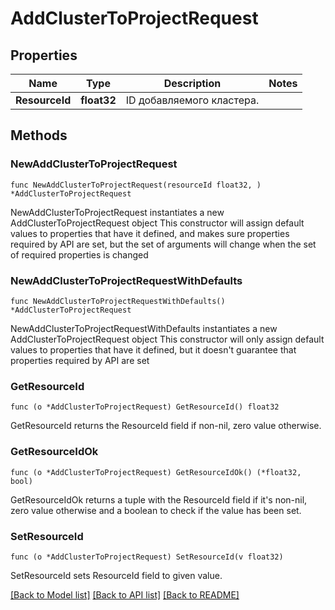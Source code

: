 # AddClusterToProjectRequest

## Properties

Name | Type | Description | Notes
------------ | ------------- | ------------- | -------------
**ResourceId** | **float32** | ID добавляемого кластера. | 

## Methods

### NewAddClusterToProjectRequest

`func NewAddClusterToProjectRequest(resourceId float32, ) *AddClusterToProjectRequest`

NewAddClusterToProjectRequest instantiates a new AddClusterToProjectRequest object
This constructor will assign default values to properties that have it defined,
and makes sure properties required by API are set, but the set of arguments
will change when the set of required properties is changed

### NewAddClusterToProjectRequestWithDefaults

`func NewAddClusterToProjectRequestWithDefaults() *AddClusterToProjectRequest`

NewAddClusterToProjectRequestWithDefaults instantiates a new AddClusterToProjectRequest object
This constructor will only assign default values to properties that have it defined,
but it doesn't guarantee that properties required by API are set

### GetResourceId

`func (o *AddClusterToProjectRequest) GetResourceId() float32`

GetResourceId returns the ResourceId field if non-nil, zero value otherwise.

### GetResourceIdOk

`func (o *AddClusterToProjectRequest) GetResourceIdOk() (*float32, bool)`

GetResourceIdOk returns a tuple with the ResourceId field if it's non-nil, zero value otherwise
and a boolean to check if the value has been set.

### SetResourceId

`func (o *AddClusterToProjectRequest) SetResourceId(v float32)`

SetResourceId sets ResourceId field to given value.



[[Back to Model list]](../README.md#documentation-for-models) [[Back to API list]](../README.md#documentation-for-api-endpoints) [[Back to README]](../README.md)



